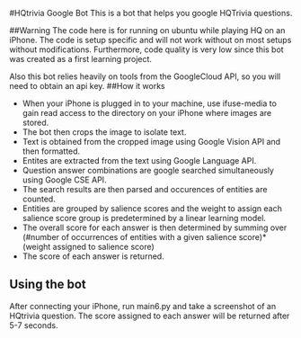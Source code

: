 #HQtrivia Google Bot
This is a bot that helps you google HQTrivia questions. 

##Warning
The code here is for running on ubuntu while playing HQ on an iPhone. The code is setup specific and will not work without on most setups without modifications. Furthermore, code quality is very low since this bot was created as a first learning project.

Also this bot relies heavily on tools from the GoogleCloud API, so you will need to obtain an api key. 
##How it works 
* When your iPhone is plugged in to your machine, use ifuse-media to gain read access to the directory on your iPhone where images are stored.
* The bot then crops the image to isolate text.
* Text is obtained from the cropped image using Google Vision API and then formatted.
* Entites are extracted from the text using Google Language API.  
* Question answer combinations are google searched simultaneously using Google CSE API.
* The search results are then parsed and occurences of entities are counted.
* Entities are grouped by salience scores and the weight to assign each salience score group is predetermined by a linear learning model.
* The overall score for each answer is then determined by summing over (#number of occurrences of entities with a given salience score)\*(weight assigned to salience score)
* The score of each answer is returned.

## Using the bot
After connecting your iPhone, run main6.py and take a screenshot of an HQtrivia question. The score assigned to each answer will be returned after 5-7 seconds. 


